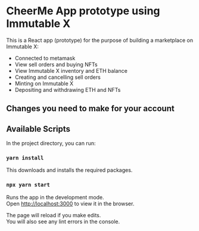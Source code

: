 # CheerMe App prototype using Immutable X
This is a React app (prototype) for the purpose of building a marketplace on Immutable X:
- Connected to metamask
- View sell orders and buying NFTs
- View Immutable X inventory and ETH balance
- Creating and cancelling sell orders
- Minting on Immutable X
- Depositing and withdrawing ETH and NFTs

## Changes you need to make for your account


## Available Scripts

In the project directory, you can run:

### `yarn install`

This downloads and installs the required packages.

### `npx yarn start`

Runs the app in the development mode.\
Open [http://localhost:3000](http://localhost:3000) to view it in the browser.

The page will reload if you make edits.\
You will also see any lint errors in the console.
